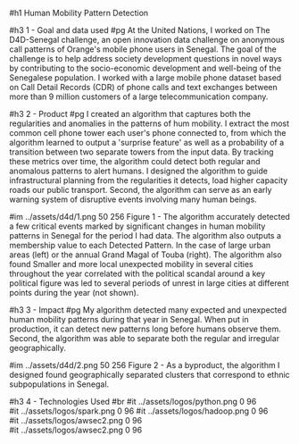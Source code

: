 #h1 Human Mobility Pattern Detection

#h3 1 - Goal and data used
#pg At the United Nations, I worked on The D4D-Senegal challenge, an open innovation data challenge on anonymous call patterns of Orange's mobile phone users in Senegal. The goal of the challenge is to help address society development questions in novel ways by contributing to the socio-economic development and well-being of the Senegalese population. I worked with a large mobile phone dataset based on Call Detail Records (CDR) of phone calls and text exchanges between more than 9 million customers of a large telecommunication company.

#h3 2 - Product
#pg I created an algorithm that captures both the regularities and anomalies in the patterns of hum mobility. I extract the most common cell phone tower each user's phone connected to, from which the algorithm learned to output a 'surprise feature' as well as a probability of a transition between two separate towers from the input data. By tracking these metrics over time, the algorithm could detect both regular and anomalous patterns to alert humans. I designed the algorithm to guide infrastructural planning from the regularities it detects, load higher capacity roads our public transport. Second, the algorithm can serve as an early warning system of disruptive events involving many human beings. 

#im ../assets/d4d/1.png 50 256 Figure 1 - The algorithm accurately detected a few critical events marked by significant changes in human mobility patterns in Senegal for the period I had data. The algorithm also outputs a membership value to each Detected Pattern. In the case of large urban areas (left) or the annual Grand Magal of Touba (right). The algorithm also found Smaller and more local unexpected mobility in several cities throughout the year correlated with the political scandal around a key political figure was led to several periods of unrest in large cities at different points during the year (not shown).

#h3 3 - Impact
#pg My algorithm detected many expected and unexpected human mobility patterns during that year in Senegal. When put in production, it can detect new patterns long before humans observe them. Second, the algorithm was able to separate both the regular and irregular geographically.

#im ../assets/d4d/2.png 50 256 Figure 2 - As a byproduct, the algorithm I designed found geographically separated clusters that correspond to ethnic subpopulations in Senegal.

#h3 4 - Technologies Used
#br
#it ../assets/logos/python.png 0 96  
#it ../assets/logos/spark.png 0 96 
#it ../assets/logos/hadoop.png 0 96  
#it ../assets/logos/awsec2.png 0 96  
#it ../assets/logos/awsec2.png 0 96 






